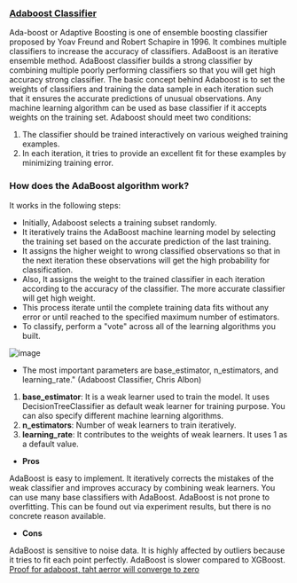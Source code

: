 ### [Adaboost Classifier](https://www.youtube.com/watch?v=9CPsYsB4OLI&t=878s)

Ada-boost or Adaptive Boosting is one of ensemble boosting classifier proposed by Yoav Freund and Robert Schapire in 1996. It combines multiple classifiers to increase the accuracy of classifiers. AdaBoost is an iterative ensemble method. AdaBoost classifier builds a strong classifier by combining multiple poorly performing classifiers so that you will get high accuracy strong classifier. The basic concept behind Adaboost is to set the weights of classifiers and training the data sample in each iteration such that it ensures the accurate predictions of unusual observations. Any machine learning algorithm can be used as base classifier if it accepts weights on the training set. Adaboost should meet two conditions:

1. The classifier should be trained interactively on various weighed training examples.
2. In each iteration, it tries to provide an excellent fit for these examples by minimizing training error.

### __How does the AdaBoost algorithm work?__
It works in the following steps:

- Initially, Adaboost selects a training subset randomly.
- It iteratively trains the AdaBoost machine learning model by selecting the training set based on the accurate prediction of the last training.
- It assigns the higher weight to wrong classified observations so that in the next iteration these observations will get the high probability for classification.
- Also, It assigns the weight to the trained classifier in each iteration according to the accuracy of the classifier. The more accurate classifier will get high weight.
- This process iterate until the complete training data fits without any error or until reached to the specified maximum number of estimators.
- To classify, perform a "vote" across all of the learning algorithms you built.

![image](https://user-images.githubusercontent.com/51910127/132134834-9cb5eb8e-ba72-4c44-834f-c624ec4c86e9.png)

- The most important parameters are base_estimator, n_estimators, and learning_rate." (Adaboost Classifier, Chris Albon)

1. __base_estimator__: It is a weak learner used to train the model. It uses DecisionTreeClassifier as default weak learner for training purpose. You can also specify different machine learning algorithms.
2. __n_estimators__: Number of weak learners to train iteratively.
3. __learning_rate__: It contributes to the weights of weak learners. It uses 1 as a default value.

- __Pros__

AdaBoost is easy to implement. It iteratively corrects the mistakes of the weak classifier and improves accuracy by combining weak learners. You can use many base classifiers with AdaBoost. AdaBoost is not prone to overfitting. This can be found out via experiment results, but there is no concrete reason available.
- __Cons__

AdaBoost is sensitive to noise data. It is highly affected by outliers because it tries to fit each point perfectly. AdaBoost is slower compared to XGBoost.
[Proof for adaboost, taht aerror will converge to zero](https://www.cs.toronto.edu/~jlucas/teaching/csc411/lectures/lec19_20_handout.pdf)

